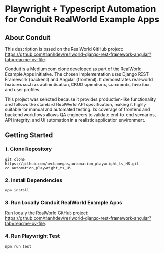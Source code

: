 # Playwright + Typescript Automation for Conduit RealWorld Example Apps

## About Conduit
This description is based on the RealWorld GitHub project: https://github.com/thanhdev/realworld-django-rest-framework-angular?tab=readme-ov-file.

Conduit is a Medium.com clone developed as part of the RealWorld Example Apps initiative. The chosen implementation uses Django REST Framework (backend) and Angular (frontend). It demonstrates real-world features such as authentication, CRUD operations, comments, favorites, and user profiles.

This project was selected because it provides production-like functionality and follows the standard RealWorld API specification, making it highly suitable for manual and automated testing. Its coverage of frontend and backend workflows allows QA engineers to validate end-to-end scenarios, API integrity, and UI automation in a realistic application environment.

## Getting Started
### 1. Clone Repository
```shell
git clone https://github.com/aecbanegas/automation_playwright_ts_HS.git
cd automation_playwright_ts_HS
```
### 2. Install Dependencies
```shell
npm install
```
### 3. Run Locally Conduit RealWorld Example Apps
Run locally the RealWorld GitHub project: https://github.com/thanhdev/realworld-django-rest-framework-angular?tab=readme-ov-file.
### 4. Run Playwright Test
```shell
npm run test
```